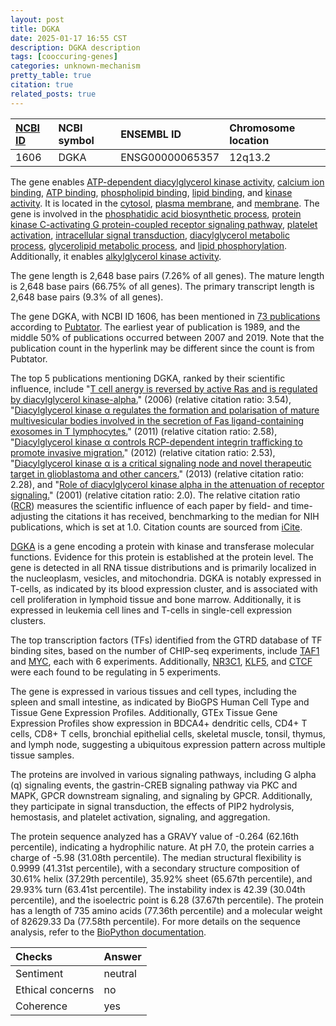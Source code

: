 ```yaml
---
layout: post
title: DGKA
date: 2025-01-17 16:55 CST
description: DGKA description
tags: [cooccuring-genes]
categories: unknown-mechanism
pretty_table: true
citation: true
related_posts: true
---
```




| [NCBI ID](https://www.ncbi.nlm.nih.gov/gene/1606) | NCBI symbol | ENSEMBL ID | Chromosome location |
| :-------- | :------- | :-------- | :------- |
| 1606  | DGKA | ENSG00000065357 | 12q13.2 |



The gene enables [ATP-dependent diacylglycerol kinase activity](https://amigo.geneontology.org/amigo/term/GO:0004143), [calcium ion binding](https://amigo.geneontology.org/amigo/term/GO:0005509), [ATP binding](https://amigo.geneontology.org/amigo/term/GO:0005524), [phospholipid binding](https://amigo.geneontology.org/amigo/term/GO:0005543), [lipid binding](https://amigo.geneontology.org/amigo/term/GO:0008289), and [kinase activity](https://amigo.geneontology.org/amigo/term/GO:0016301). It is located in the [cytosol](https://amigo.geneontology.org/amigo/term/GO:0005829), [plasma membrane](https://amigo.geneontology.org/amigo/term/GO:0005886), and [membrane](https://amigo.geneontology.org/amigo/term/GO:0016020). The gene is involved in the [phosphatidic acid biosynthetic process](https://amigo.geneontology.org/amigo/term/GO:0006654), [protein kinase C-activating G protein-coupled receptor signaling pathway](https://amigo.geneontology.org/amigo/term/GO:0007205), [platelet activation](https://amigo.geneontology.org/amigo/term/GO:0030168), [intracellular signal transduction](https://amigo.geneontology.org/amigo/term/GO:0035556), [diacylglycerol metabolic process](https://amigo.geneontology.org/amigo/term/GO:0046339), [glycerolipid metabolic process](https://amigo.geneontology.org/amigo/term/GO:0046486), and [lipid phosphorylation](https://amigo.geneontology.org/amigo/term/GO:0046834). Additionally, it enables [alkylglycerol kinase activity](https://amigo.geneontology.org/amigo/term/GO:0047649).


The gene length is 2,648 base pairs (7.26% of all genes). The mature length is 2,648 base pairs (66.75% of all genes). The primary transcript length is 2,648 base pairs (9.3% of all genes).


The gene DGKA, with NCBI ID 1606, has been mentioned in [73 publications](https://pubmed.ncbi.nlm.nih.gov/?term=%22DGKA%22) according to [Pubtator](https://academic.oup.com/nar/article/47/W1/W587/5494727). The earliest year of publication is 1989, and the middle 50% of publications occurred between 2007 and 2019. Note that the publication count in the hyperlink may be different since the count is from Pubtator.


The top 5 publications mentioning DGKA, ranked by their scientific influence, include "[T cell anergy is reversed by active Ras and is regulated by diacylglycerol kinase-alpha.](https://pubmed.ncbi.nlm.nih.gov/17028589)" (2006) (relative citation ratio: 3.54), "[Diacylglycerol kinase α regulates the formation and polarisation of mature multivesicular bodies involved in the secretion of Fas ligand-containing exosomes in T lymphocytes.](https://pubmed.ncbi.nlm.nih.gov/21252909)" (2011) (relative citation ratio: 2.58), "[Diacylglycerol kinase α controls RCP-dependent integrin trafficking to promote invasive migration.](https://pubmed.ncbi.nlm.nih.gov/22270919)" (2012) (relative citation ratio: 2.53), "[Diacylglycerol kinase α is a critical signaling node and novel therapeutic target in glioblastoma and other cancers.](https://pubmed.ncbi.nlm.nih.gov/23558954)" (2013) (relative citation ratio: 2.28), and "[Role of diacylglycerol kinase alpha in the attenuation of receptor signaling.](https://pubmed.ncbi.nlm.nih.gov/11285286)" (2001) (relative citation ratio: 2.0). The relative citation ratio ([RCR](https://journals.plos.org/plosbiology/article?id=10.1371/journal.pbio.1002541)) measures the scientific influence of each paper by field- and time-adjusting the citations it has received, benchmarking to the median for NIH publications, which is set at 1.0. Citation counts are sourced from [iCite](https://icite.od.nih.gov).


[DGKA](https://www.proteinatlas.org/ENSG00000065357-DGKA) is a gene encoding a protein with kinase and transferase molecular functions. Evidence for this protein is established at the protein level. The gene is detected in all RNA tissue distributions and is primarily localized in the nucleoplasm, vesicles, and mitochondria. DGKA is notably expressed in T-cells, as indicated by its blood expression cluster, and is associated with cell proliferation in lymphoid tissue and bone marrow. Additionally, it is expressed in leukemia cell lines and T-cells in single-cell expression clusters.


The top transcription factors (TFs) identified from the GTRD database of TF binding sites, based on the number of CHIP-seq experiments, include [TAF1](https://www.ncbi.nlm.nih.gov/gene/6872) and [MYC](https://www.ncbi.nlm.nih.gov/gene/4609), each with 6 experiments. Additionally, [NR3C1](https://www.ncbi.nlm.nih.gov/gene/2908), [KLF5](https://www.ncbi.nlm.nih.gov/gene/688), and [CTCF](https://www.ncbi.nlm.nih.gov/gene/10664) were each found to be regulating in 5 experiments.





The gene is expressed in various tissues and cell types, including the spleen and small intestine, as indicated by BioGPS Human Cell Type and Tissue Gene Expression Profiles. Additionally, GTEx Tissue Gene Expression Profiles show expression in BDCA4+ dendritic cells, CD4+ T cells, CD8+ T cells, bronchial epithelial cells, skeletal muscle, tonsil, thymus, and lymph node, suggesting a ubiquitous expression pattern across multiple tissue samples.


The proteins are involved in various signaling pathways, including G alpha (q) signaling events, the gastrin-CREB signaling pathway via PKC and MAPK, GPCR downstream signaling, and signaling by GPCR. Additionally, they participate in signal transduction, the effects of PIP2 hydrolysis, hemostasis, and platelet activation, signaling, and aggregation.



The protein sequence analyzed has a GRAVY value of -0.264 (62.16th percentile), indicating a hydrophilic nature. At pH 7.0, the protein carries a charge of -5.98 (31.08th percentile). The median structural flexibility is 0.9999 (41.31st percentile), with a secondary structure composition of 30.61% helix (37.29th percentile), 35.92% sheet (65.67th percentile), and 29.93% turn (63.41st percentile). The instability index is 42.39 (30.04th percentile), and the isoelectric point is 6.28 (37.67th percentile). The protein has a length of 735 amino acids (77.36th percentile) and a molecular weight of 82629.33 Da (77.58th percentile). For more details on the sequence analysis, refer to the [BioPython documentation](https://biopython.org/docs/1.75/api/Bio.SeqUtils.ProtParam.html).





| Checks    | Answer |
| :-------- | :------- |
| Sentiment  | neutral   |
| Ethical concerns | no     |
| Coherence    | yes    |